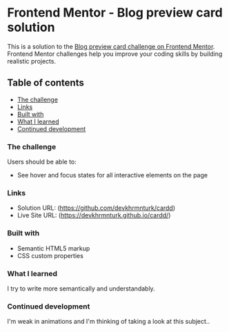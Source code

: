 # Frontend Mentor - Blog preview card solution

This is a solution to the [Blog preview card challenge on Frontend Mentor](https://www.frontendmentor.io/challenges/blog-preview-card-ckPaj01IcS). Frontend Mentor challenges help you improve your coding skills by building realistic projects.

## Table of contents

- [The challenge](#the-challenge)
- [Links](#links)
- [Built with](#built-with)
- [What I learned](#what-i-learned)
- [Continued development](#continued-development)

### The challenge

Users should be able to:

- See hover and focus states for all interactive elements on the page

### Links

- Solution URL: (https://github.com/devkhrmnturk/cardd)
- Live Site URL: (https://devkhrmnturk.github.io/cardd/)

### Built with

- Semantic HTML5 markup
- CSS custom properties

### What I learned

I try to write more semantically and understandably.

### Continued development

I'm weak in animations and I'm thinking of taking a look at this subject..

